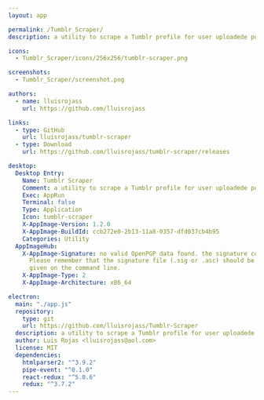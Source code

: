 ```yaml
---
layout: app

permalink: /Tumblr_Scraper/
description: a utility to scrape a Tumblr profile for user uploadede posts

icons:
  - Tumblr_Scraper/icons/256x256/tumblr-scraper.png

screenshots:
  - Tumblr_Scraper/screenshot.png

authors:
  - name: lluisrojass
    url: https://github.com/lluisrojass

links:
  - type: GitHub
    url: lluisrojass/tumblr-scraper
  - type: Download
    url: https://github.com/lluisrojass/tumblr-scraper/releases

desktop:
  Desktop Entry:
    Name: Tumblr Scraper
    Comment: a utility to scrape a Tumblr profile for user uploadede posts
    Exec: AppRun
    Terminal: false
    Type: Application
    Icon: tumblr-scraper
    X-AppImage-Version: 1.2.0
    X-AppImage-BuildId: ccb272e0-2b13-11a8-0357-dfd037cb4b95
    Categories: Utility
  AppImageHub:
    X-AppImage-Signature: no valid OpenPGP data found. the signature could not be verified.
      Please remember that the signature file (.sig or .asc) should be the first file
      given on the command line.
    X-AppImage-Type: 2
    X-AppImage-Architecture: x86_64

electron:
  main: "./app.js"
  repository:
    type: git
    url: https://github.com/lluisrojass/Tumblr-Scraper
  description: a utility to scrape a Tumblr profile for user uploadede posts
  author: Luis Rojas <lluisrojass@aol.com>
  license: MIT
  dependencies:
    htmlparser2: "^3.9.2"
    pipe-event: "^0.1.0"
    react-redux: "^5.0.6"
    redux: "^3.7.2"
---
```

